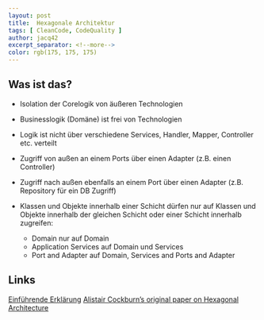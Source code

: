 ```yaml
---
layout: post
title:  Hexagonale Architektur
tags: [ CleanCode, CodeQuality ]
author: jacq42
excerpt_separator: <!--more-->
color: rgb(175, 175, 175)
---
```


<!--more-->

## Was ist das?

- Isolation der Corelogik von äußeren Technologien
- Businesslogik (Domäne) ist frei von Technologien
- Logik ist nicht über verschiedene Services, Handler, Mapper, Controller etc. verteilt
- Zugriff von außen an einem Ports über einen Adapter (z.B. einen Controller)
- Zugriff nach außen ebenfalls an einem Port über einen Adapter (z.B. Repository für ein DB Zugriff)

- Klassen und Objekte innerhalb einer Schicht dürfen nur auf Klassen und Objekte innerhalb der gleichen Schicht oder einer Schicht innerhalb zugreifen:
    - Domain nur auf Domain
    - Application Services auf Domain und Services
    - Port and Adapter auf Domain, Services and Ports and Adapter

## Links

[Einführende Erklärung](https://medium.com/ssense-tech/hexagonal-architecture-there-are-always-two-sides-to-every-story-bc0780ed7d9c)
[Alistair Cockburn’s original paper on Hexagonal Architecture](https://alistair.cockburn.us/hexagonal-architecture/)